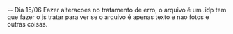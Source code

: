 -- Dia 15/06
Fazer alteracoes no tratamento de erro, o arquivo é um .idp
tem que fazer o js tratar para ver se o arquivo é apenas texto
e nao fotos e outras coisas.
